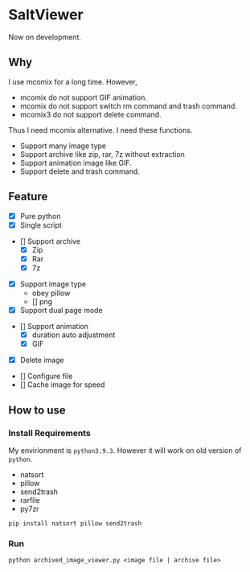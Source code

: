 SaltViewer
===============

Now on development.

Why
-------------

I use mcomix for a long time. However,

- mcomix do not support GIF animation.
- mcomix do not support switch rm command and trash command.
- mcomix3 do not support delete command.

Thus I need mcomix alternative.
I need these functions.

- Support many image type
- Support archive like zip, rar, 7z without extraction
- Support animation image like GIF.
- Support delete and trash command.


Feature
------------

- [x] Pure python
- [x] Single script
- [] Support archive
	- [x] Zip
	- [x] Rar
	- [x] 7z
- [x] Support image type
    - obey pillow
	- [] png
- [x] Support dual page mode
- [] Support animation
	- [x] duration auto adjustment
	- [x] GIF
- [x] Delete image
- [] Configure file
- [] Cache image for speed

How to use
-----------

### Install Requirements

My envirionment is `python3.9.3`. However it will work on old version of `python`.

- natsort
- pillow
- send2trash
- rarfile
- py7zr


```
pip install natsort pillow send2trash
```

### Run

```
python archived_image_viewer.py <image file | archive file>
```


